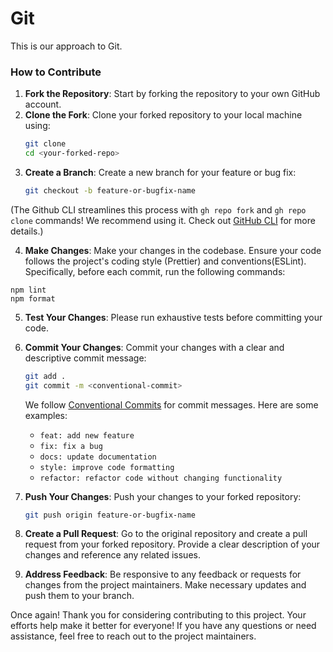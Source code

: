 # Git

This is our approach to Git.

### How to Contribute

1. **Fork the Repository**: Start by forking the repository to your own GitHub account.
2. **Clone the Fork**: Clone your forked repository to your local machine using:
   ```bash
   git clone
   cd <your-forked-repo>
   ```
3. **Create a Branch**: Create a new branch for your feature or bug fix:
   ```bash
   git checkout -b feature-or-bugfix-name
   ```

(The Github CLI streamlines this process with `gh repo fork` and `gh repo clone` commands! We recommend using it. Check out [GitHub CLI](https://cli.github.com/) for more details.)

4. **Make Changes**: Make your changes in the codebase. Ensure your code follows the project's coding style (Prettier) and conventions(ESLint). Specifically, before each commit, run the following commands:

```
npm lint
npm format
```

5. **Test Your Changes**: Please run exhaustive tests before committing your code.
6. **Commit Your Changes**: Commit your changes with a clear and descriptive commit message:

   ```bash
   git add .
   git commit -m <conventional-commit>
   ```

   We follow [Conventional Commits](https://www.conventionalcommits.org/en/v1.0.0/) for commit messages. Here are some examples:
   - `feat: add new feature`
   - `fix: fix a bug`
   - `docs: update documentation`
   - `style: improve code formatting`
   - `refactor: refactor code without changing functionality`

7. **Push Your Changes**: Push your changes to your forked repository:
   ```bash
   git push origin feature-or-bugfix-name
   ```
8. **Create a Pull Request**: Go to the original repository and create a pull request from your forked repository. Provide a clear description of your changes and reference any related issues.
9. **Address Feedback**: Be responsive to any feedback or requests for changes from the project maintainers. Make necessary updates and push them to your branch.

Once again! Thank you for considering contributing to this project. Your efforts help make it better for everyone! If you have any questions or need assistance, feel free to reach out to the project maintainers.
